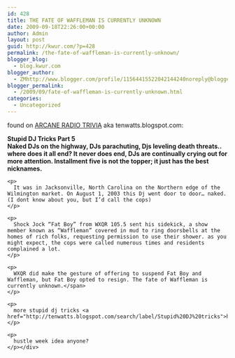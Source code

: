 ```yaml
---
id: 428
title: THE FATE OF WAFFLEMAN IS CURRENTLY UNKNOWN
date: 2009-09-18T22:26:00+00:00
author: Admin
layout: post
guid: http://kwur.com/?p=428
permalink: /the-fate-of-waffleman-is-currently-unknown/
blogger_blog:
  - blog.kwur.com
blogger_author:
  - ZMhttp://www.blogger.com/profile/11564415522042144240noreply@blogger.com
blogger_permalink:
  - /2009/09/fate-of-waffleman-is-currently-unknown.html
categories:
  - Uncategorized
---
```

<div class="pf-content">
  <p>
    found on <a href="http://tenwatts.blogspot.com">ARCANE RADIO TRIVIA</a> aka tenwatts.blogspot.com:
  </p>
  
  <p>
    <span style="font-weight:bold;">Stupid DJ Tricks Part 5<br />Naked DJs on the highway, DJs parachuting, Djs leveling death threats.. where does it all end? It never does end, DJs are continually crying out for more attention. Installment five is not the topper; it just has the best nicknames.</p> 
    
    <p>
      It was in Jacksonville, North Carolina on the Northern edge of the Wilmington market. On August 1, 2003 this Dj went door to door… naked. (I dont know about you, but I’d call the cops)
    </p>
    
    <p>
      Shock Jock “Fat Boy” from WXQR 105.5 sent his sidekick, a show member known as “Waffleman” covered in mud to ring doorsbells at the homes of rich folks, requesting permission to use their shower. as you might expect, the cops were called numerous times and residents complained a lot.
    </p>
    
    <p>
      WXQR did make the gesture of offering to suspend Fat Boy and Waffleman, but Fat Boy opted to resign. The fate of Waffleman is currently unknown.</span>
    </p>
    
    <p>
      more stupid dj tricks <a href="http://tenwatts.blogspot.com/search/label/Stupid%20DJ%20tricks">here</a>
    </p>
    
    <p>
      hustle week idea anyone?
    </p></div>